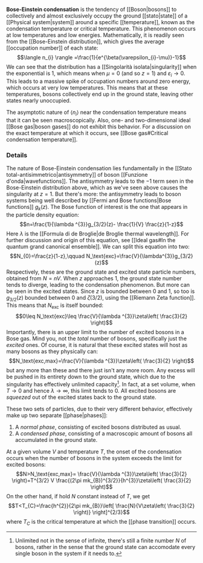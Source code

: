 **Bose-Einstein condensation** is the tendency of [[Boson|bosons]] to collectively and almost exclusively occupy the ground [[stato|state]] of a [[Physical system|system]] around a specific [[temperature]], known as the condensation temperature or critical temperature. This phenomenon occurs at low temperatures and low energies. Mathematically, it is readily seen from the [[Bose-Einstein distribution]], which gives the average [[occupation number]] of each state:
$$\langle n_{i} \rangle =\frac{1}{e^{\beta(\varepsilon_{i}-\mu)}-1}$$
We can see that the distribution has a [[Singolarità isolata|singularity]] when the exponential is $1$, which means when $\mu=0$ (and so $z=1$) and $\varepsilon_{i}\to 0$. This leads to a massive spike of occupation numbers around zero energy, which occurs at very low temperatures. This means that at these temperatures, bosons collectively end up in the ground state, leaving other states nearly unoccupied.

The asymptotic nature of $\langle n_{i} \rangle$ near the condensation temperature means that it can be seen macroscopically. Also, one- and two-dimensional ideal [[Bose gas|boson gases]] do not exhibit this behavior.  For a discussion on the exact temperature at which it occurs, see [[Bose gas#Critical condensation temperature]].
### Details
The nature of Bose-Einstein condensation lies fundamentally in the [[Stato total-antisimmetrico|antisymmetry]] of boson [[Funzione d'onda|wavefunctions]]. The antisymmetry leads to the $-1$ term seen in the Bose-Einstein distribution above, which as we've seen above causes the singularity at $z=1$. But there's more: the antisymmetry leads to boson systems being well described by [[Fermi and Bose functions|Bose functions]] $g_{k}(z)$. The Bose function of interest is the one that appears in the particle density equation:
$$n=\frac{1}{\lambda ^{3}}g_{3/2}(z)- \frac{1}{V} \frac{z}{1-z}$$
Here $\lambda$ is the [[Formula di de Broglie|de Broglie thermal wavelength]]. For further discussion and origin of this equation, see [[Ideal gas#In the quantum grand canonical ensemble]]. We can split this equation into two:
$$N_{0}=\frac{z}{1-z},\qquad N_\text{exc}=\frac{V}{\lambda^{3}}g_{3/2}(z)$$
Respectively, these are the ground state and excited state particle numbers, obtained from $N=nV$. When $z$ approaches $1$, the ground state number tends to diverge, leading to the condensation phenomenon. But more can be seen in the excited states. Since $z$ is bounded between $0$ and $1$, so too is $g_{3/2}(z)$ bounded between $0$ and $\zeta(3/2)$, using the [[Riemann Zeta function]]. This means that $N_\text{exc}$ is itself bounded:
$$0\leq N_\text{exc}\leq \frac{V}{\lambda ^{3}}\zeta\left( \frac{3}{2} \right)$$
Importantly, there is an upper limit to the number of excited bosons in a Bose gas. Mind you, not the *total* number of bosons, specifically just the *excited* ones. Of course, it is natural that these excited states will host as many bosons as they physically can:
$$N_\text{exc,max}=\frac{V}{\lambda ^{3}}\zeta\left( \frac{3}{2} \right)$$
but any more than these and there just isn't any more room. Any excess will be pushed in its entirety down to the ground state, which due to the singularity has effectively unlimited capacity[^1]. In fact, at a set volume, when $T\to 0$ and hence $\lambda\to \infty$, this limit tends to $0$. All excited bosons are *squeezed* out of the excited states back to the ground state.

These two sets of particles, due to their very different behavior, effectively make up two separate [[phase|phases]]:
1. A *normal phase*, consisting of excited bosons distributed as usual.
2. A *condensed phase*, consisting of a macroscopic amount of bosons all accumulated in the ground state.

At a given volume $V$ and temperature $T$, the onset of the condensation occurs when the number of bosons in the system exceeds the limit for excited bosons:
$$N>N_\text{exc,max}= \frac{V}{\lambda ^{3}}\zeta\left( \frac{3}{2} \right)=T^{3/2} V \frac{(2\pi mk_{B})^{3/2}}{h^{3}}\zeta\left( \frac{3}{2} \right)$$
On the other hand, if hold $N$ constant instead of $T$, we get
$$T<T_{C}=\frac{h^{2}}{2\pi mk_{B}}\left[ \frac{N}{V\zeta\left( \frac{3}{2} \right)} \right]^{2/3}$$
where $T_{C}$ is the critical temperature at which the [[phase transition]] occurs.

[^1]: Unlimited not in the sense of infinite, there's still a finite number $N$ of bosons, rather in the sense that the ground state can accomodate every single boson in the system if it needs to.
